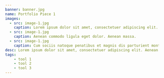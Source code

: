 ```yaml
---
banner: banner.jpg
name: Portfolio Piece 1
images:
  - src: image-1.jpg
    caption: Lorem ipsum dolor sit amet, consectetuer adipiscing elit.
  - src: image-1.jpg
    caption: Aenean commodo ligula eget dolor. Aenean massa.
  - src: image-1.jpg
    caption: Cum sociis natoque penatibus et magnis dis parturient montes, nascetur ridiculus mus.
desc: Lorem ipsum dolor sit amet, consectetuer adipiscing elit. Aenean commodo ligula eget dolor. Aenean massa.
tags:
	- tool 1
	- tool 2
	- tool 3
---
```

